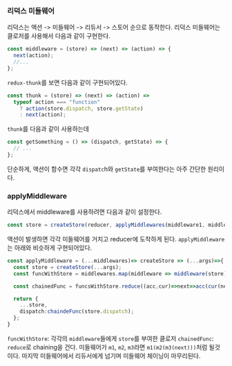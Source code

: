 ### 리덕스 미들웨어

리덕스는 액션 -> 미들웨어 -> 리듀서 -> 스토어 순으로 동작한다. 리덕스 미들웨어는 클로저를 사용해서 다음과 같이 구현한다.

```typescript
const middleware = (store) => (next) => (action) => {
  next(action);
  //...
};
```

`redux-thunk`를 보면 다음과 같이 구현되어있다.

```typescript
const thunk = (store) => (next) => (action) =>
  typeof action === "function"
    ? action(store.dispatch, store.getState)
    : next(action);
```

`thunk`를 다음과 같이 사용하는데

```typescript
const getSomething = () => (dispatch, getState) => {
  // ...
};
```

단순하게, 액션이 함수면 각각 `dispatc`h와 `getState`를 부여한다는 아주 간단한 원리이다.

### applyMiddleware

리덕스에서 middleware를 사용하려면 다음과 같이 설정한다.

```typescript
const store = createStore(reducer, applyMiddlewares(middleware1, middleware2));
```

액션이 발생하면 각각 미들웨어를 거치고 reducer에 도착하게 된다. `applyMiddleware`는 아래와 비슷하게 구현되어있다.

```typescript
const applyMiddleware = (...middlewares)=> createStore => (...args)=>{
  const store = createStore(...args);
  const funcWithStore = middlewares.map(middleware => middleware(store));

  const chainedFunc = funcsWithStore.reduce((acc,cur)=>next=>acc(cur(next)));

  return {
    ...store,
    dispatch:chaindeFunc(store.dispatch);
  };
}
```

`funcWithStore`: 각각의 `middleware`들에게 `store`를 부여한 클로저
`chainedFunc`: `reduce`로 chaining을 건다. 미들웨어가 `m1`, `m2`, `m3`라면 `m1(m2(m3(next)))`처럼 될것이다. 마지막 미들웨어에서 리듀서에게 넘기며 미들웨어 체이닝이 마무리된다.
